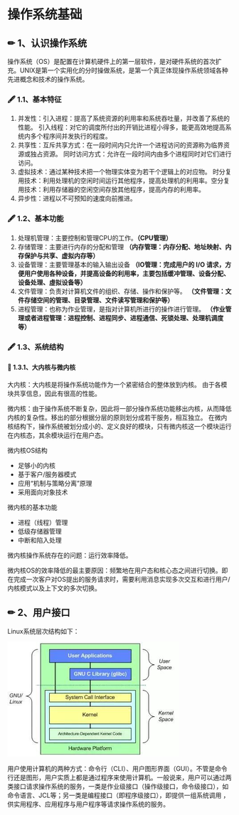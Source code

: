 # 操作系统基础

## ✏ 1、认识操作系统

操作系统（OS）是配置在计算机硬件上的第一层软件，是对硬件系统的首次扩充。UNIX是第一个实用化的分时操做系统，是第一个真正体现操作系统领域各种先进概念和技术的操作系统。

### 🖋 1.1、基本特征

1. 并发性：引入进程：提高了系统资源的利用率和系统吞吐量，并改善了系统的性能。 引入线程：对它的调度所付出的开销比进程小得多，能更高效地提高系统内多个程序间并发执行的程度。 
2. 共享性：互斥共享方式：在一段时间内只允许一个进程访问的资源称为临界资源或独占资源。 同时访问方式：允许在一段时间内由多个进程同时对它们进行访问。 
3. 虚拟技术：通过某种技术把一个物理实体变为若干个逻辑上的对应物。 时分复用技术：利用处理机的空闲时间运行其他程序，提高处理机的利用率。空分复用技术：利用存储器的空闲空间存放其他程序，提高内存的利用率。 
4. 异步性：进程以不可预知的速度向前推进。

### 🖋 1.2、基本功能

1. 处理机管理：主要控制和管理CPU的工作。**（CPU管理）**
2. 存储管理：主要进行内存的分配和管理   **（内存管理：内存分配、地址映射、内存保护与共享、虚拟内存等）**
3. 设备管理：主要管理基本的输入输出设备  **（IO管理：完成用户的 I/O 请求，方便用户使用各种设备，并提高设备的利用率，主要包括缓冲管理、设备分配、设备处理、虛拟设备等）**
4. 文件管理：负责对计算机文件的组织、存储、操作和保护等。 **（文件管理：文件存储空间的管理、目录管理、文件读写管理和保护等）**
5. 进程管理：也称为作业管理，是指对计算机所进行的操作进行管理。 **（作业管理或者进程管理：进程控制、进程同步、进程通信、死锁处理、处理机调度等）**

### 🖋 1.3、系统结构

#### 🎤 1.3.1、大内核与微内核

大内核：大内核是将操作系统功能作为一个紧密结合的整体放到内核。 由于各模块共享信息，因此有很高的性能。 

微内核：由于操作系统不断复杂，因此将一部分操作系统功能移出内核，从而降低内核的复杂性。移出的部分根据分层的原则划分成若干服务，相互独立。 在微内核结构下，操作系统被划分成小的、定义良好的模块，只有微内核这一个模块运行在内核态，其余模块运行在用户态。

微内核OS结构

* 足够小的内核
* 基于客户/服务器模式
* 应用“机制与策略分离”原理
* 采用面向对象技术

微内核的基本功能

* 进程（线程）管理
* 低级存储器管理
* 中断和陷入处理

微内核操作系统存在的问题：运行效率降低。

微内核OS的效率降低的最主要原因：频繁地在用户态和核心态之间进行切换。即在完成一次客户对OS提出的服务请求时，需要利用消息实现多次交互和进行用户/内核模式以及上下文的多次切换。

## ✏ 2、用户接口

Linux系统层次结构如下：

![](../../.gitbook/assets/image%20%2811%29.png)

用户使用计算机的两种方式：命令行（CLI）、用户图形界面（GUI）。不管是命令行还是图形，用户实质上都是通过程序来使用计算机。一般说来，用户可以通过两类接口请求操作系统的服务，一类是作业级接口（操作级接口，命令级接口），如命令语言、JCL等；另一类是编程接口（即程序级接口），即提供一组系统调用 ，供实用程序、应用程序与用户程序等请求操作系统的服务。

